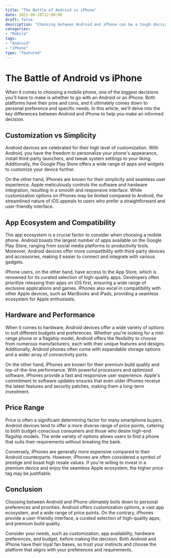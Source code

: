 ```yaml
---
title: "The Battle of Android vs iPhone"
date: 2021-08-10T12:00:00
draft: false
description: "Choosing between Android and iPhone can be a tough decision. Learn about the key differences and find the best option for you."
categories: 
- "Mobile"
tags: 
- "Android"
- "iPhone"
type: "featured"
---
```


# The Battle of Android vs iPhone

When it comes to choosing a mobile phone, one of the biggest decisions you'll have to make is whether to go with an Android or an iPhone. Both platforms have their pros and cons, and it ultimately comes down to personal preference and specific needs. In this article, we'll delve into the key differences between Android and iPhone to help you make an informed decision.

## Customization vs Simplicity

Android devices are celebrated for their high level of customization. With Android, you have the freedom to personalize your phone's appearance, install third-party launchers, and tweak system settings to your liking. Additionally, the Google Play Store offers a wide range of apps and widgets to customize your device further.

On the other hand, iPhones are known for their simplicity and seamless user experience. Apple meticulously controls the software and hardware integration, resulting in a smooth and responsive interface. While customization options on iPhones may be limited compared to Android, the streamlined nature of iOS appeals to users who prefer a straightforward and user-friendly interface.

## App Ecosystem and Compatibility

The app ecosystem is a crucial factor to consider when choosing a mobile phone. Android boasts the largest number of apps available on the Google Play Store, ranging from social media platforms to productivity tools. Moreover, Android devices offer more compatibility with third-party devices and accessories, making it easier to connect and integrate with various gadgets.

iPhone users, on the other hand, have access to the App Store, which is renowned for its curated selection of high-quality apps. Developers often prioritize releasing their apps on iOS first, ensuring a wide range of exclusive applications and games. iPhones also excel in compatibility with other Apple devices, such as MacBooks and iPads, providing a seamless ecosystem for Apple enthusiasts.

## Hardware and Performance

When it comes to hardware, Android devices offer a wide variety of options to suit different budgets and preferences. Whether you're looking for a mid-range phone or a flagship model, Android offers the flexibility to choose from numerous manufacturers, each with their unique features and designs. Additionally, Android phones often come with expandable storage options and a wider array of connectivity ports.

On the other hand, iPhones are known for their premium build quality and top-of-the-line performance. With powerful processors and optimized software, iPhones provide a fast and responsive user experience. Apple's commitment to software updates ensures that even older iPhones receive the latest features and security patches, making them a long-term investment.

## Price Range

Price is often a significant determining factor for many smartphone buyers. Android devices tend to offer a more diverse range of price points, catering to both budget-conscious consumers and those who desire high-end flagship models. The wide variety of options allows users to find a phone that suits their requirements without breaking the bank.

Conversely, iPhones are generally more expensive compared to their Android counterparts. However, iPhones are often considered a symbol of prestige and boast high resale values. If you're willing to invest in a premium device and enjoy the seamless Apple ecosystem, the higher price tag may be justifiable.

## Conclusion

Choosing between Android and iPhone ultimately boils down to personal preferences and priorities. Android offers customization options, a vast app ecosystem, and a wide range of price points. On the contrary, iPhones provide a user-friendly interface, a curated selection of high-quality apps, and premium build quality.

Consider your needs, such as customization, app availability, hardware preferences, and budget, before making the decision. Both Android and iPhone have their loyal fan bases, so trust your instincts and choose the platform that aligns with your preferences and requirements.
